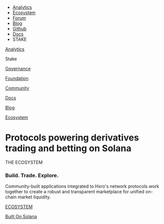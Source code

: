 [](/)

  * [Analytics]()
  * [Ecosystem](/ecosystem)
  * [Forum](https://forum.hxro.network/)
  * [Blog](https://blog.hxro.com/)
  * [Github](https://github.com/Hxro-Network)
  * [Docs](https://hxro-network.gitbook.io/hxro-network-1/)
  * STAKE

[Analytics]()

Stake

[Governance](https://hxro.finance/governance)

[Foundation](/foundation)

[Community](https://discord.hxro.com)

[Docs](https://hxro-network.gitbook.io/hxro-network-1/)

[Blog](https://blog.hxro.com/)

[Ecosystem](/ecosystem)

[](https://discord.hxro.com)[](https://twitter.com/hxronetwork)

##

# Protocols powering derivatives trading and betting on Solana

THE ECOSYSTEM

### Build. Trade. Explore.

Community-built applications integrated to Hxro's network protocols work
together to create a robust and transparent marketplace for unified on-chain
market liquidity.

[ECOSYSTEM](/ecosystem)

[Built On Solana](https://solana.com/)

[](https://discord.hxro.com)[](https://twitter.com/hxronetwork)

